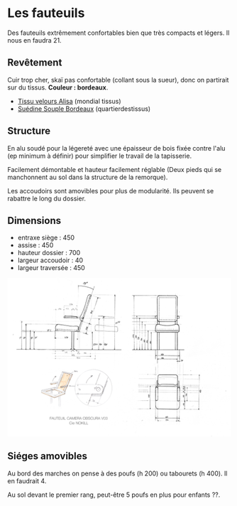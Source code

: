 # Les fauteuils

Des fauteuils extrêmement confortables bien que très compacts et légers. Il nous en faudra 21.

## Revêtement

Cuir trop cher, skaï pas confortable (collant sous la sueur), donc on partirait sur du tissus. **Couleur : bordeaux**.

* [Tissu velours Alisa](https://www.mondialtissus.fr/tissu-velours-alisa-bordeaux-230308.html) (mondial tissus)
* [Suédine Souple Bordeaux](https://quartierdestissus.com/suedine-souple/2366-2905-suedine-souple-bordeaux-3700808623667-suedine-souple-bordeaux-520-69.html) (quartierdestissus)

## Structure

En alu soudé pour la légereté avec une épaisseur de bois fixée contre l'alu (ep minimum à définir) pour simplifier le travail de la tapisserie.

Facilement démontable et hauteur facilement réglable (Deux pieds qui se manchonnent au sol dans la structure de la remorque).

Les accoudoirs sont amovibles pour plus de modularité. Ils peuvent se rabattre le long du dossier.

## Dimensions

* entraxe siège : 450
* assise : 450
* hauteur dossier : 700
* largeur accoudoir : 40
* largeur traversée : 450

![fauteuil V02](/contenu/plans/fauteuil_V04.jpeg)


## Siéges amovibles

Au bord des marches on pense à des poufs (h 200) ou tabourets (h 400). Il en faudrait 4.

Au sol devant le premier rang, peut-être 5 poufs en plus pour enfants ??.
